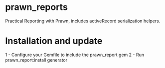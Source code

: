 prawn_reports
=============

Practical Reporting with Prawn, includes activeRecord serialization helpers.


Installation and update
=============

1 - Configure your Gemfile to include the prawn_report gem
2 - Run prawn_report:install generator